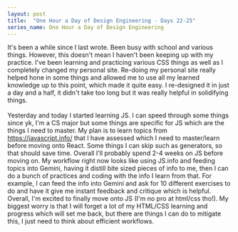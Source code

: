 ```yaml
---
layout: post
title:  "One Hour a Day of Design Engineering - Days 22-25"
series_name: One Hour a Day of Design Engineering
---
```


It's been a while since I last wrote. Been busy with school and various things. However, this doesn't mean I haven't been keeping up with my practice. I've been learning and practicing various CSS things as well as I completely changed my personal site. Re-doing my personal site really helped hone in some things and allowed me to use all my learned knowledge up to this point, which made it quite easy. I re-designed it in just a day and a half, it didn't take too long but it was really helpful in solidifying things. 
<br> <br>
Yesterday and today I started learning JS. I can speed through some things since yk, I'm a CS major but some things are specific for JS which are the things I need to master. My plan is to learn topics from https://javascript.info/ that I have assessed which I need to master/learn before moving onto React. Some things I can skip such as generators, so that should save time. Overall I'll probably spend 2-4 weeks on JS before moving on. My workflow right now looks like using JS.info and feeding topics into Gemini, having it distill bite sized pieces of info to me, then I can do a bunch of practices and coding with the info I learn from that. For example, I can feed the info into Gemini and ask for 10 different exercises to do and have it give me instant feedback and critique which is helpful. Overall, I'm excited to finally move onto JS (I'm no pro at html/css tho!). My biggest worry is that I will forget a lot of my HTML/CSS learning and progress which will set me back, but there are things I can do to mitigate this, I just need to think about efficient workflows. 